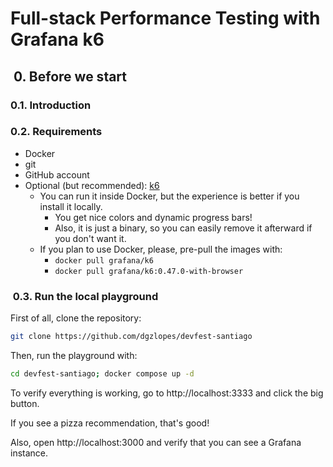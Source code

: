 # Full-stack Performance Testing with Grafana k6

##  0. Before we start

### 0.1. Introduction

### 0.2. Requirements
- Docker
- git
- GitHub account 
- Optional (but recommended): [k6](https://k6.io/docs/get-started/installation/)
  - You can run it inside Docker, but the experience is better if you install it locally. 
    - You get nice colors and dynamic progress bars!
    - Also, it is just a binary, so you can easily remove it afterward if you don't want it.
  - If you plan to use Docker, please, pre-pull the images with:
    - `docker pull grafana/k6`
    - `docker pull grafana/k6:0.47.0-with-browser`

###  0.3.  Run the local playground

First of all, clone the repository: 
```bash
git clone https://github.com/dgzlopes/devfest-santiago
```

Then, run the playground with:
```bash
cd devfest-santiago; docker compose up -d
```

To verify everything is working, go to http://localhost:3333 and click the big button. 

If you see a pizza recommendation, that's good!

Also, open http://localhost:3000 and verify that you can see a Grafana instance.
